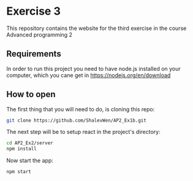 # Exercise 3
This repository contains the website for the third exercise in the course Advanced programming 2

## Requirements
In order to run this project you need to have node.js installed on your computer, which you cane get in https://nodejs.org/en/download


## How to open
The first thing that you will need to do, is cloning this repo:

```bash
git clone https://github.com/ShalevWen/AP2_Ex1b.git
```

The next step will be to setup react in the project's directory:
```bash
cd AP2_Ex2/server
npm install
```

Now start the app:

```bash
npm start
```